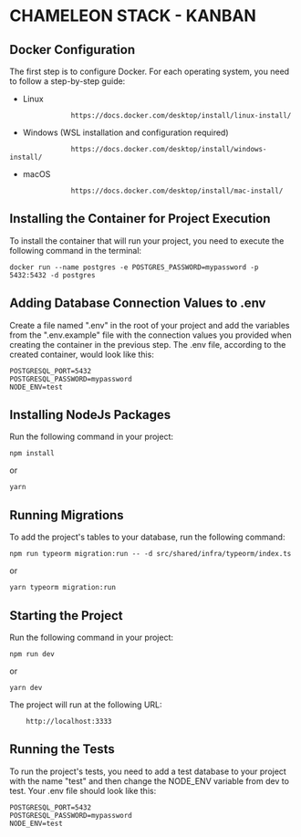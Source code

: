 # CHAMELEON STACK - KANBAN

## Docker Configuration

The first step is to configure Docker. For each operating system, you need to follow a step-by-step guide:

- Linux

```
               https://docs.docker.com/desktop/install/linux-install/
```

- Windows (WSL installation and configuration required)

```
               https://docs.docker.com/desktop/install/windows-install/
```

- macOS

```
               https://docs.docker.com/desktop/install/mac-install/
```

## Installing the Container for Project Execution

To install the container that will run your project, you need to execute the following command in the terminal:

```
docker run --name postgres -e POSTGRES_PASSWORD=mypassword -p 5432:5432 -d postgres
```

## Adding Database Connection Values to .env

Create a file named ".env" in the root of your project and add the variables from the ".env.example" file with the connection values you provided when creating the container in the previous step. The .env file, according to the created container, would look like this:

```
POSTGRESQL_PORT=5432
POSTGRESQL_PASSWORD=mypassword
NODE_ENV=test
```

## Installing NodeJs Packages

Run the following command in your project:

```
npm install
```

or

```
yarn
```

## Running Migrations

To add the project's tables to your database, run the following command:

```
npm run typeorm migration:run -- -d src/shared/infra/typeorm/index.ts
```

or

```
yarn typeorm migration:run
```

## Starting the Project

Run the following command in your project:

```
npm run dev
```

or

```
yarn dev
```

The project will run at the following URL:

        http://localhost:3333

## Running the Tests

To run the project's tests, you need to add a test database to your project with the name "test" and then change the NODE_ENV variable from dev to test. Your .env file should look like this:

```
POSTGRESQL_PORT=5432
POSTGRESQL_PASSWORD=mypassword
NODE_ENV=test
```

